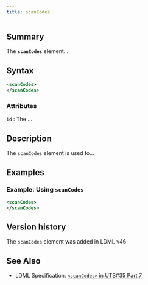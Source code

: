 ```yaml
---
title: scanCodes
---
```


## Summary

The **`scanCodes`** element…

## Syntax

```xml
<scanCodes>
</scanCodes>
```

### Attributes

`id`
:   The …

## Description

The `scanCodes` element is used to…

## Examples

### Example: Using `scanCodes`

```xml
<scanCodes>
</scanCodes>
```

## Version history

The `scanCodes` element was added in LDML v46

<!-- ## See also

- … -->

## See Also

- LDML Specification: [`<scanCodes>` in UTS#35 Part 7][tr35-element-scanCodes]

[tr35-element-scanCodes]: https://www.unicode.org/reports/tr35/tr35-keyboards.html#element-scancodes

